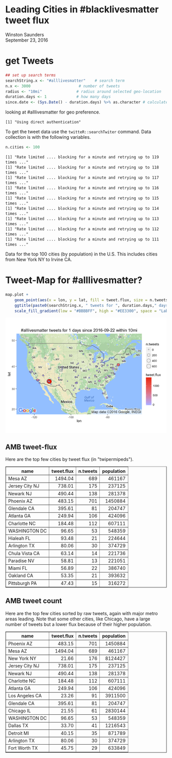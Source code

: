 # Leading Cities in #blacklivesmatter tweet flux
Winston Saunders  
September 23, 2016  

# get Tweets








```r
## set up search terms
searchString.x <- "#alllivesmatter"    # search term
n.x <- 3000                     # number of tweets
radius <- "10mi"               # radius around selected geo-location
duration.days <- 1             # how many days
since.date <- (Sys.Date() - duration.days) %>% as.character # calculated starting date
```

looking at #alllivesmatter for geo preference.


```
[1] "Using direct authentication"
```





 


 




To get the tweet data use the `twitteR::searchTwiter` command. 
Data collection is with the following variables. 



```r
n.cities <- 100
```

```
[1] "Rate limited .... blocking for a minute and retrying up to 119 times ..."
[1] "Rate limited .... blocking for a minute and retrying up to 118 times ..."
[1] "Rate limited .... blocking for a minute and retrying up to 117 times ..."
[1] "Rate limited .... blocking for a minute and retrying up to 116 times ..."
[1] "Rate limited .... blocking for a minute and retrying up to 115 times ..."
[1] "Rate limited .... blocking for a minute and retrying up to 114 times ..."
[1] "Rate limited .... blocking for a minute and retrying up to 113 times ..."
[1] "Rate limited .... blocking for a minute and retrying up to 112 times ..."
[1] "Rate limited .... blocking for a minute and retrying up to 111 times ..."
```

Data for the top 100 cities (by population) in the U.S. This includes cities from New York NY to Irvine CA.






# Tweet-Map for #alllivesmatter?







```r
map.plot +
    geom_point(aes(x = lon, y = lat, fill = tweet.flux, size = n.tweets), data=analyzed_df, pch=21, color = "#33333399") +
    ggtitle(paste0(searchString.x, " tweets for ", duration.days," days since ", since.date, " within ", radius)) +
    scale_fill_gradient(low = "#BBBBFF", high = "#EE3300", space = "Lab", na.value = "grey50", guide = "colourbar")
```

<img src="USAMapTest_alllivesmatter_files/figure-html/unnamed-chunk-5-1.png" style="display: block; margin: auto;" />



## AMB tweet-flux

Here are the top few cities by tweet flux (in "twipermipeds").

<!-- html table generated in R 3.3.0 by xtable 1.8-2 package -->
<!--  -->
<table border=1>
<tr> <th> name </th> <th> tweet.flux </th> <th> n.tweets </th> <th> population </th>  </tr>
  <tr> <td> Mesa AZ </td> <td align="right"> 1494.04 </td> <td align="right"> 689 </td> <td align="right"> 461167 </td> </tr>
  <tr> <td> Jersey City NJ </td> <td align="right"> 738.01 </td> <td align="right"> 175 </td> <td align="right"> 237125 </td> </tr>
  <tr> <td> Newark NJ </td> <td align="right"> 490.44 </td> <td align="right"> 138 </td> <td align="right"> 281378 </td> </tr>
  <tr> <td> Phoenix AZ </td> <td align="right"> 483.15 </td> <td align="right"> 701 </td> <td align="right"> 1450884 </td> </tr>
  <tr> <td> Glendale CA </td> <td align="right"> 395.61 </td> <td align="right">  81 </td> <td align="right"> 204747 </td> </tr>
  <tr> <td> Atlanta GA </td> <td align="right"> 249.94 </td> <td align="right"> 106 </td> <td align="right"> 424096 </td> </tr>
  <tr> <td> Charlotte NC </td> <td align="right"> 184.48 </td> <td align="right"> 112 </td> <td align="right"> 607111 </td> </tr>
  <tr> <td> WASHINGTON DC </td> <td align="right"> 96.65 </td> <td align="right">  53 </td> <td align="right"> 548359 </td> </tr>
  <tr> <td> Hialeah FL </td> <td align="right"> 93.48 </td> <td align="right">  21 </td> <td align="right"> 224644 </td> </tr>
  <tr> <td> Arlington TX </td> <td align="right"> 80.06 </td> <td align="right">  30 </td> <td align="right"> 374729 </td> </tr>
  <tr> <td> Chula Vista CA </td> <td align="right"> 63.14 </td> <td align="right">  14 </td> <td align="right"> 221736 </td> </tr>
  <tr> <td> Paradise NV </td> <td align="right"> 58.81 </td> <td align="right">  13 </td> <td align="right"> 221051 </td> </tr>
  <tr> <td> Miami FL </td> <td align="right"> 56.89 </td> <td align="right">  22 </td> <td align="right"> 386740 </td> </tr>
  <tr> <td> Oakland CA </td> <td align="right"> 53.35 </td> <td align="right">  21 </td> <td align="right"> 393632 </td> </tr>
  <tr> <td> Pittsburgh PA </td> <td align="right"> 47.43 </td> <td align="right">  15 </td> <td align="right"> 316272 </td> </tr>
   </table>

## AMB tweet count

Here are the top few cities sorted by raw tweets, again with major metro areas leading. Note that some other cities, like Chicago, have a large number of tweets but a lower flux because of their higher population.

<!-- html table generated in R 3.3.0 by xtable 1.8-2 package -->
<!--  -->
<table border=1>
<tr> <th> name </th> <th> tweet.flux </th> <th> n.tweets </th> <th> population </th>  </tr>
  <tr> <td> Phoenix AZ </td> <td align="right"> 483.15 </td> <td align="right"> 701 </td> <td align="right"> 1450884 </td> </tr>
  <tr> <td> Mesa AZ </td> <td align="right"> 1494.04 </td> <td align="right"> 689 </td> <td align="right"> 461167 </td> </tr>
  <tr> <td> New York NY </td> <td align="right"> 21.66 </td> <td align="right"> 176 </td> <td align="right"> 8124427 </td> </tr>
  <tr> <td> Jersey City NJ </td> <td align="right"> 738.01 </td> <td align="right"> 175 </td> <td align="right"> 237125 </td> </tr>
  <tr> <td> Newark NJ </td> <td align="right"> 490.44 </td> <td align="right"> 138 </td> <td align="right"> 281378 </td> </tr>
  <tr> <td> Charlotte NC </td> <td align="right"> 184.48 </td> <td align="right"> 112 </td> <td align="right"> 607111 </td> </tr>
  <tr> <td> Atlanta GA </td> <td align="right"> 249.94 </td> <td align="right"> 106 </td> <td align="right"> 424096 </td> </tr>
  <tr> <td> Los Angeles CA </td> <td align="right"> 23.26 </td> <td align="right">  91 </td> <td align="right"> 3911500 </td> </tr>
  <tr> <td> Glendale CA </td> <td align="right"> 395.61 </td> <td align="right">  81 </td> <td align="right"> 204747 </td> </tr>
  <tr> <td> Chicago IL </td> <td align="right"> 21.55 </td> <td align="right">  61 </td> <td align="right"> 2830144 </td> </tr>
  <tr> <td> WASHINGTON DC </td> <td align="right"> 96.65 </td> <td align="right">  53 </td> <td align="right"> 548359 </td> </tr>
  <tr> <td> Dallas TX </td> <td align="right"> 33.70 </td> <td align="right">  41 </td> <td align="right"> 1216543 </td> </tr>
  <tr> <td> Detroit MI </td> <td align="right"> 40.15 </td> <td align="right">  35 </td> <td align="right"> 871789 </td> </tr>
  <tr> <td> Arlington TX </td> <td align="right"> 80.06 </td> <td align="right">  30 </td> <td align="right"> 374729 </td> </tr>
  <tr> <td> Fort Worth TX </td> <td align="right"> 45.75 </td> <td align="right">  29 </td> <td align="right"> 633849 </td> </tr>
   </table>

  
  




